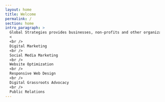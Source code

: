 ```yaml
---
layout: home
title: Welcome
permalink: /
section: home
intro_paragraph: >
  Global Strategies provides businesses, non-profits and other organizations the public relation and digital marketing services it takes to win. 
  <
  <br />
  Digital Marketing
  <br />
  Social Media Marketing
  <br />
  Website Optimization
  <br />
  Responsive Web Design
  <br />
  Digital Grassroots Advocacy
  <br />
  Public Relations
---
```

